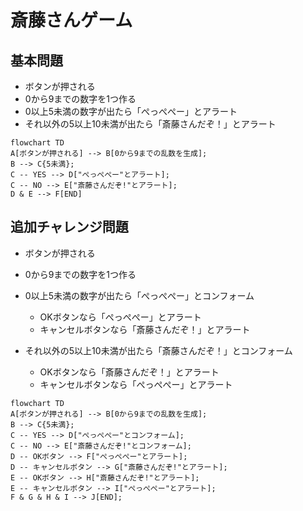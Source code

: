 # 斎藤さんゲーム

## 基本問題
- ボタンが押される
- 0から9までの数字を1つ作る
- 0以上5未満の数字が出たら「ぺっぺぺー」とアラート
- それ以外の5以上10未満が出たら「斎藤さんだぞ！」とアラート


```mermaid
flowchart TD
A[ボタンが押される] --> B[0から9までの乱数を生成];
B --> C{5未満};
C -- YES --> D["ぺっぺぺー"とアラート];
C -- NO --> E["斎藤さんだぞ!"とアラート];
D & E --> F[END]
```

## 追加チャレンジ問題
- ボタンが押される
- 0から9までの数字を1つ作る
- 0以上5未満の数字が出たら「ぺっぺぺー」とコンフォーム
  - OKボタンなら「ぺっぺぺー」とアラート
  - キャンセルボタンなら「斎藤さんだぞ！」とアラート

- それ以外の5以上10未満が出たら「斎藤さんだぞ！」とコンフォーム
  - OKボタンなら「斎藤さんだぞ！」とアラート
  - キャンセルボタンなら「ぺっぺぺー」とアラート

```mermaid
flowchart TD
A[ボタンが押される] --> B[0から9までの乱数を生成];
B --> C{5未満};
C -- YES --> D["ぺっぺぺー"とコンフォーム];
C -- NO --> E["斎藤さんだぞ!"とコンフォーム];
D -- OKボタン --> F["ぺっぺぺー"とアラート];
D -- キャンセルボタン --> G["斎藤さんだぞ!"とアラート];
E -- OKボタン --> H["斎藤さんだぞ!"とアラート];
E -- キャンセルボタン --> I["ぺっぺぺー"とアラート];
F & G & H & I --> J[END];
```

